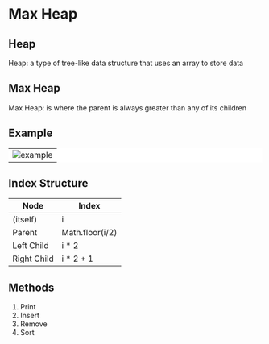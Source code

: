 # Max Heap

## Heap

Heap: a type of tree-like data structure that uses an array to store data

## Max Heap

Max Heap: is where the parent is always greater than any of its children

## Example

<table style="background-color:#ffffff"><tr><td>
<img src='https://upload.wikimedia.org/wikipedia/commons/thumb/3/38/Max-Heap.svg/1024px-Max-Heap.svg.png' alt='example'>
</table></tr></td>

## Index Structure

| Node        | Index           |
| ----------- | --------------- |
| (itself)    | i               |
| Parent      | Math.floor(i/2) |
| Left Child  | i \* 2          |
| Right Child | i \* 2 + 1      |

## Methods

1. Print
2. Insert
3. Remove
4. Sort
